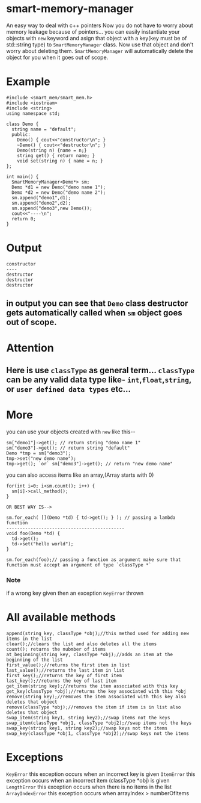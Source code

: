 # smart-memory-manager
An easy way to deal with c++ pointers
Now you do not have to worry about memory leakage because of pointers...
you can easily instantiate your objects with `new` keyword and asign that object with a key(key must be of std::string type) to `SmartMemoryManager` class. Now use that object and don't worry about deleting them. `SmartMemoryManager` will automatically delete the object for you when it goes out of scope.
# Example
```
#include <smart_mem/smart_mem.h>
#include <iostream>
#include <string>
using namespace std;

class Demo {
  string name = "default";
  public:
    Demo() { cout<<"constructor\n"; }
    ~Demo() { cout<<"destructor\n"; }
    Demo(string n) {name = n;}
    string get() { return name; }
    void set(string n) { name = n; }
};

int main() {
  SmartMemoryManager<Demo*> sm;
  Demo *d1 = new Demo("demo name 1");
  Demo *d2 = new Demo("demo name 2");
  sm.append("demo1",d1);
  sm.append("demo2",d2);
  sm.append("demo3",new Demo());
  cout<<"----\n";
  return 0;
}
```
# Output
```
constructor
----
destructor
destructor
destructor
```
in output you can see that `Demo` class destructor gets automatically called when `sm` object goes out of scope.
-------------------------------------------------------------------------------------------------------------
# Attention
Here is use `classType` as general term...
`classType` can be any valid data type like- `int`,`float`,`string`, or `user defined data types` etc...
-------------------------------------------------------------------------------------------------------------
# More
you can use your objects created with `new` like this--
```
sm["demo1"]->get(); // return string "demo name 1"
sm["demo3"]->get(); // return string "default"
Demo *tmp = sm["demo3"];
tmp->set("new demo name");
tmp->get(); `or` sm["demo3"]->get(); // return "new demo name"
```
you can also access items like an array,(Array starts with 0)
```
for(int i=0; i<sm.count(); i++) {
  sm[i]->call_method();
}

OR BEST WAY IS-->

sm.for_each( [](Demo *td) { td->get(); } ); // passing a lambda function
--------------------------------------------
void foo(Demo *td) {
  td->get();
  td->set("hello world");
}

sm.for_each(foo);// passing a function as argument make sure that function must accept an argument of type `classType *`
```
### Note
if a wrong key given then an exception `KeyError` thrown
# All available methods
```
append(string key, classType *obj);//this method used for adding new items in the list
clear();//clears the list and also deletes all the items
count(); returns the nubmber of items
at_beginning(string key, classType *obj);//adds an item at the beginning of the list
first_value();//returns the first item in list
last_value();//returns the last item in list
first_key();//returns the key of first item
last_key();//returns the key of last item
get_item(string key);//returns the item associated with this key
get_key(classType *obj);//returns the key associated with this *obj
remove(string key);//removes the item associated with this key also deletes that object
remove(classType *obj);//removes the item if item is in list also deletes that object
swap_item(string key1, string key2);//swap items not the keys
swap_item(classType *obj1, classType *obj2);//swap items not the keys
swap_key(string key1, string key2);//swap keys not the items
swap_key(classType *obj1, classType *obj2);//swap keys not the items
```
# Exceptions
`KeyError` this exception occurs when an incorrect key is given
`ItemError` this exception occurs when an incorrect item (classType *obj) is given
`LengthError` this exception occurs when there is no items in the list
`ArrayIndexError` this exception occurs when arrayIndex > numberOfItems
